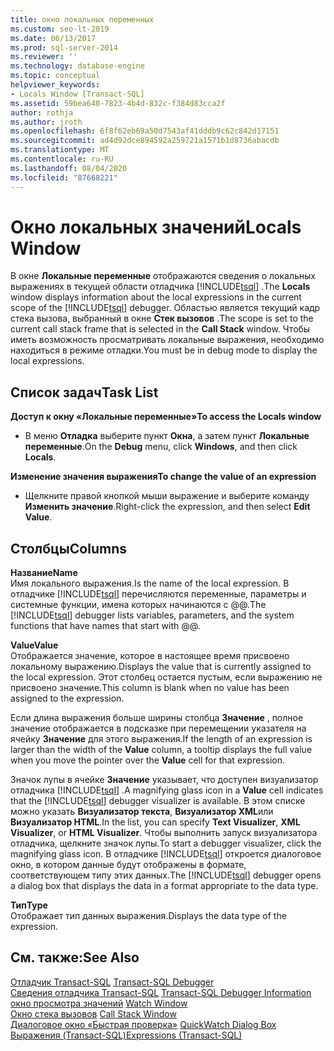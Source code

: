 ```yaml
---
title: окно локальных переменных
ms.custom: seo-lt-2019
ms.date: 06/13/2017
ms.prod: sql-server-2014
ms.reviewer: ''
ms.technology: database-engine
ms.topic: conceptual
helpviewer_keywords:
- Locals Window [Transact-SQL]
ms.assetid: 59bea640-7823-4b4d-832c-f384d83cca2f
author: rothja
ms.author: jroth
ms.openlocfilehash: 6f8f62eb69a50d7543af41dddb9c62c842d17151
ms.sourcegitcommit: ad4d92dce894592a259721a1571b1d8736abacdb
ms.translationtype: MT
ms.contentlocale: ru-RU
ms.lasthandoff: 08/04/2020
ms.locfileid: "87668221"
---
```

# <a name="locals-window"></a><span data-ttu-id="eb810-102">Окно локальных значений</span><span class="sxs-lookup"><span data-stu-id="eb810-102">Locals Window</span></span>
  <span data-ttu-id="eb810-103">В окне **Локальные переменные** отображаются сведения о локальных выражениях в текущей области отладчика [!INCLUDE[tsql](../../includes/tsql-md.md)] .</span><span class="sxs-lookup"><span data-stu-id="eb810-103">The **Locals** window displays information about the local expressions in the current scope of the [!INCLUDE[tsql](../../includes/tsql-md.md)] debugger.</span></span> <span data-ttu-id="eb810-104">Областью является текущий кадр стека вызова, выбранный в окне **Стек вызовов** .</span><span class="sxs-lookup"><span data-stu-id="eb810-104">The scope is set to the current call stack frame that is selected in the **Call Stack** window.</span></span> <span data-ttu-id="eb810-105">Чтобы иметь возможность просматривать локальные выражения, необходимо находиться в режиме отладки.</span><span class="sxs-lookup"><span data-stu-id="eb810-105">You must be in debug mode to display the local expressions.</span></span>  
  
## <a name="task-list"></a><span data-ttu-id="eb810-106">Список задач</span><span class="sxs-lookup"><span data-stu-id="eb810-106">Task List</span></span>  
 <span data-ttu-id="eb810-107">**Доступ к окну «Локальные переменные»**</span><span class="sxs-lookup"><span data-stu-id="eb810-107">**To access the Locals window**</span></span>  
  
-   <span data-ttu-id="eb810-108">В меню **Отладка** выберите пункт **Окна**, а затем пункт **Локальные переменные**.</span><span class="sxs-lookup"><span data-stu-id="eb810-108">On the **Debug** menu, click **Windows**, and then click **Locals**.</span></span>  
  
 <span data-ttu-id="eb810-109">**Изменение значения выражения**</span><span class="sxs-lookup"><span data-stu-id="eb810-109">**To change the value of an expression**</span></span>  
  
-   <span data-ttu-id="eb810-110">Щелкните правой кнопкой мыши выражение и выберите команду **Изменить значение**.</span><span class="sxs-lookup"><span data-stu-id="eb810-110">Right-click the expression, and then select **Edit Value**.</span></span>  
  
## <a name="columns"></a><span data-ttu-id="eb810-111">Столбцы</span><span class="sxs-lookup"><span data-stu-id="eb810-111">Columns</span></span>  
 <span data-ttu-id="eb810-112">**Название**</span><span class="sxs-lookup"><span data-stu-id="eb810-112">**Name**</span></span>  
 <span data-ttu-id="eb810-113">Имя локального выражения.</span><span class="sxs-lookup"><span data-stu-id="eb810-113">Is the name of the local expression.</span></span> <span data-ttu-id="eb810-114">В отладчике [!INCLUDE[tsql](../../includes/tsql-md.md)] перечисляются переменные, параметры и системные функции, имена которых начинаются с @@.</span><span class="sxs-lookup"><span data-stu-id="eb810-114">The [!INCLUDE[tsql](../../includes/tsql-md.md)] debugger lists variables, parameters, and the system functions that have names that start with @@.</span></span>  
  
 <span data-ttu-id="eb810-115">**Value**</span><span class="sxs-lookup"><span data-stu-id="eb810-115">**Value**</span></span>  
 <span data-ttu-id="eb810-116">Отображается значение, которое в настоящее время присвоено локальному выражению.</span><span class="sxs-lookup"><span data-stu-id="eb810-116">Displays the value that is currently assigned to the local expression.</span></span> <span data-ttu-id="eb810-117">Этот столбец остается пустым, если выражению не присвоено значение.</span><span class="sxs-lookup"><span data-stu-id="eb810-117">This column is blank when no value has been assigned to the expression.</span></span>  
  
 <span data-ttu-id="eb810-118">Если длина выражения больше ширины столбца **Значение** , полное значение отображается в подсказке при перемещении указателя на ячейку **Значение** для этого выражения.</span><span class="sxs-lookup"><span data-stu-id="eb810-118">If the length of an expression is larger than the width of the **Value** column, a tooltip displays the full value when you move the pointer over the **Value** cell for that expression.</span></span>  
  
 <span data-ttu-id="eb810-119">Значок лупы в ячейке **Значение** указывает, что доступен визуализатор отладчика [!INCLUDE[tsql](../../includes/tsql-md.md)] .</span><span class="sxs-lookup"><span data-stu-id="eb810-119">A magnifying glass icon in a **Value** cell indicates that the [!INCLUDE[tsql](../../includes/tsql-md.md)] debugger visualizer is available.</span></span> <span data-ttu-id="eb810-120">В этом списке можно указать **Визуализатор текста**, **Визуализатор XML**или **Визуализатор HTML**.</span><span class="sxs-lookup"><span data-stu-id="eb810-120">In the list, you can specify **Text Visualizer**, **XML Visualizer**, or **HTML Visualizer**.</span></span> <span data-ttu-id="eb810-121">Чтобы выполнить запуск визуализатора отладчика, щелкните значок лупы.</span><span class="sxs-lookup"><span data-stu-id="eb810-121">To start a debugger visualizer, click the magnifying glass icon.</span></span> <span data-ttu-id="eb810-122">В отладчике [!INCLUDE[tsql](../../includes/tsql-md.md)] откроется диалоговое окно, в котором данные будут отображены в формате, соответствующем типу этих данных.</span><span class="sxs-lookup"><span data-stu-id="eb810-122">The [!INCLUDE[tsql](../../includes/tsql-md.md)] debugger opens a dialog box that displays the data in a format appropriate to the data type.</span></span>  
  
 <span data-ttu-id="eb810-123">**Тип**</span><span class="sxs-lookup"><span data-stu-id="eb810-123">**Type**</span></span>  
 <span data-ttu-id="eb810-124">Отображает тип данных выражения.</span><span class="sxs-lookup"><span data-stu-id="eb810-124">Displays the data type of the expression.</span></span>  
  
## <a name="see-also"></a><span data-ttu-id="eb810-125">См. также:</span><span class="sxs-lookup"><span data-stu-id="eb810-125">See Also</span></span>  
 <span data-ttu-id="eb810-126">[Отладчик Transact-SQL](transact-sql-debugger.md) </span><span class="sxs-lookup"><span data-stu-id="eb810-126">[Transact-SQL Debugger](transact-sql-debugger.md) </span></span>  
 <span data-ttu-id="eb810-127">[Сведения отладчика Transact-SQL](transact-sql-debugger-information.md) </span><span class="sxs-lookup"><span data-stu-id="eb810-127">[Transact-SQL Debugger Information](transact-sql-debugger-information.md) </span></span>  
 <span data-ttu-id="eb810-128">[окно просмотра значений](transact-sql-debugger-watch-window.md) </span><span class="sxs-lookup"><span data-stu-id="eb810-128">[Watch Window](transact-sql-debugger-watch-window.md) </span></span>  
 <span data-ttu-id="eb810-129">[Окно стека вызовов](transact-sql-debugger-call-stack-window.md) </span><span class="sxs-lookup"><span data-stu-id="eb810-129">[Call Stack Window](transact-sql-debugger-call-stack-window.md) </span></span>  
 <span data-ttu-id="eb810-130">[Диалоговое окно «Быстрая проверка»](transact-sql-debugger-quickwatch-dialog-box.md) </span><span class="sxs-lookup"><span data-stu-id="eb810-130">[QuickWatch Dialog Box](transact-sql-debugger-quickwatch-dialog-box.md) </span></span>  
 [<span data-ttu-id="eb810-131">Выражения (Transact-SQL)</span><span class="sxs-lookup"><span data-stu-id="eb810-131">Expressions &#40;Transact-SQL&#41;</span></span>](/sql/t-sql/language-elements/expressions-transact-sql)  
